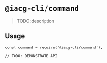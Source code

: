 # `@iacg-cli/command`

> TODO: description

## Usage

```
const command = require('@iacg-cli/command');

// TODO: DEMONSTRATE API
```
